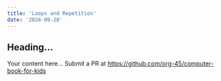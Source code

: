 ```yaml
---
title: 'Loops and Repetition'
date: '2024-09-28'
---
```


## Heading...
Your content here...
Submit a PR at https://github.com/org-45/computer-book-for-kids
